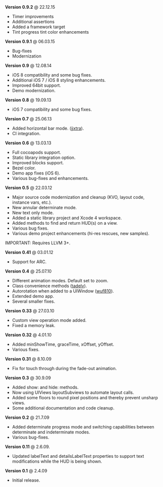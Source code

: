 **Version 0.9.2** @ 22.12.15

 - Timer improvements
 - Additional assertions 
 - Added a framework target
 - Tint progress tint color enhancements

**Version 0.9.1** @ 06.03.15

 - Bug-fixes
 - Modernization

**Version 0.9** @ 12.08.14

 - iOS 8 compatibility and some bug fixes.
 - Additional iOS 7 / iOS 8 styling enhancements. 
 - Improved 64bit support. 
 - Demo modernization. 

**Version 0.8** @ 19.09.13

- iOS 7 compatibility and some bug fixes.

**Version 0.7** @ 25.06.13

- Added horizontal bar mode. ([jjxtra](https://github.com/jjxtra)).
- CI integration.

**Version 0.6** @ 13.03.13

- Full cocoapods support.
- Static library integration option.
- Improved blocks support. 
- Bezel color. 
- Demo app fixes (iOS 6).
- Various bug-fixes and enhancements.

**Version 0.5** @ 22.03.12

- Major source code modernization and cleanup (KVO, layout code, instance vars, etc.).
- New annular determinate mode.
- New text only mode. 
- Added a static library project and Xcode 4 workspace. 
- Added methods to find and return HUD(s) on a view.
- Various bug fixes.
- Various demo project enhancements (hi-res rescues, new samples). 

IMPORTANT: Requires LLVM 3+.

**Version 0.41** @ 03.01.12

- Support for ARC.

**Version 0.4** @ 25.07.10

- Different animation modes. Default set to zoom.
- Class convenience methods ([tadelv](http://github.com/tadelv)).
- Autorotation when added to a UIWindow ([wuf810](http://github.com/wuf810)).
- Extended demo app. 
- Several smaller fixes.

**Version 0.33** @ 27.03.10

- Custom view operation mode added.
- Fixed a memory leak.

**Version 0.32** @ 4.01.10

- Added minShowTime, graceTime, xOffset, yOffset.
- Various fixes.

**Version 0.31** @ 8.10.09

- Fix for touch through during the fade-out animation.

**Version 0.3** @ 30.9.09

- Added show: and hide: methods.
- Now using UIViews layoutSubviews to automate layout calls.
- Added some floors to round pixel positions and thereby prevent unsharp views.
- Some additional documentation and code cleanup. 

**Version 0.2** @ 21.7.09

- Added determinate progress mode and switching capabilities between determinate and indeterminate modes. 
- Various bug-fixes.

**Version 0.11** @ 2.6.09.

- Updated labelText and detailsLabelText properties to support text modifications while the HUD is being shown. 

**Version 0.1** @ 2.4.09

- Initial release.